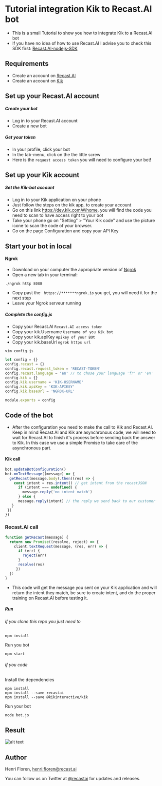 # Tutorial integration Kik to Recast.AI bot

* This is a small Tutorial to show you how to integrate Kik to a Recast.AI bot
* If you have no idea of how to use Recast.AI I advise you to check this SDK first:  [Recast.AI-nodejs-SDK](https://github.com/RecastAI/SDK-NodeJs)

## Requirements
* Create an account on [Recast.AI](https://recast.ai/signup)
* Create an account on [Kik](https://kik.com/)

## Set up your Recast.AI account

##### Create your bot

* Log in to your Recast.AI account
* Create a new bot

##### Get your token

* In your profile, click your bot
* In the tab-menu, click on the the little screw
* Here is the `request access token` you will need to configure your bot!

## Set up your Kik account

##### Set the Kik-bot account

* Log in to your Kik application on your phone
* Just follow the steps on the kik app, to create your account
* Go on this link https://dev.kik.com/#/home, you will find the code you need to scan to have access right to your bot
* Take your phone go on "Setting" > "Your Kik code" and use the picture icone to scan the code of your browser.
* Go on the page Configuration and copy your API Key

## Start your bot in local

#### Ngrok

* Download on your computer the appropriate version of [Ngrok](https://ngrok.com/download)
* Open a new tab in your terminal:
```
./ngrok http 8080
```
* Copy past the ``` https://*******ngrok.io``` you get, you will need it for the next step
* Leave your Ngrok serveur running

##### Complete the config.js

* Copy your Recast.AI `Recast.AI access token`
* Copy your kik.Username `Username of you Kik bot`
* Copy your kik.apiKey `Apikey of your BOt`
* Copy your kik.baseUrl  `ngrok https url`

```vim config.js```
```javascript
let config = {}
config.recast = {}
config.recast.request_token = 'RECAST-TOKEN'
config.recast.language = 'en' // to chose your language 'fr' or 'en'
config.kik = {}
config.kik.username = 'KIK-USERNAME'
config.kik.apiKey = 'KIK-APIKEY'
config.kik.baseUrl = 'NGROK-URL'

module.exports = config
```
## Code of the bot
* After the configuration you need to make the call to Kik and Recast.AI.
Keep in mind Recast.AI and Kik are asynchronous code, we will need to wait for Recast.AI to finish it's process before sending back the answer to Kik. In this case we use a simple Promise to take care of the asynchronous part.

#### Kik call
```javascript
bot.updateBotConfiguration()
bot.onTextMessage((message) => {
  getRecast(message.body).then((res) => {
    const intent = res.intent() // get intent from the recastJSON
      if (intent === undefined) {
        message.reply('no intent match')
      } else {
      message.reply(intent) // the reply we send back to our customer
   }
 })
})
```
### Recast.AI call
```javascript
function getRecast(message) {
  return new Promise((resolve, reject) => {
    client.textRequest(message, (res, err) => {
      if (err) {
        reject(err)
      }
      resolve(res)
     })
  })
}
```
* This code will get the message you sent on your Kik application and will return the intent they match, be sure to create intent, and do the proper training on Recast.AI before testing it.

##### Run

###### if you clone this repo you just need to
```
npm install
```
Run you bot
```
npm start
```
###### if you code

Install the dependencies

```
npm install
npm install --save recastai
npm install --save @kikinteractive/kik
```

Run your bot

```
node bot.js
```

## Result

[logo]: https://blog.recast.ai/wp-content/uploads/2016/08/HcqvGX.gif "Result"

![alt text][logo]

## Author

Henri Floren, henri.floren@recast.ai

You can follow us on Twitter at [@recastai](https://twitter.com/recastai) for updates and releases.
